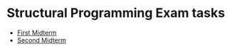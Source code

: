 # Structural Programming Exam tasks

* [First Midterm](./FIRST-MIDTERM-MK/task_descriptions.md)
* [Second Midterm](./SECOND-MIDTERM-MK/task_descriptions.md)